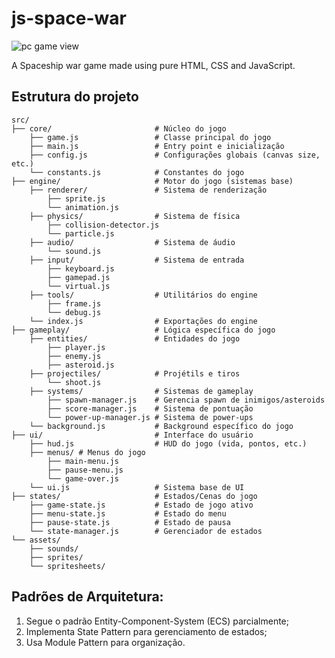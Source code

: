 # js-space-war

![pc game view](docs/image.png)

A Spaceship war game made using pure HTML, CSS and JavaScript.

## Estrutura do projeto

```
src/
├── core/						# Núcleo do jogo
	├── game.js					# Classe principal do jogo
	├── main.js 				# Entry point e inicialização
	├── config.js 				# Configurações globais (canvas size, etc.)
	└── constants.js 			# Constantes do jogo
├── engine/ 					# Motor do jogo (sistemas base)
	├── renderer/ 				# Sistema de renderização
		├── sprite.js
		└── animation.js
	├── physics/ 				# Sistema de física
		├── collision-detector.js
		└── particle.js
	├── audio/ 					# Sistema de áudio
		└── sound.js
	├── input/ 					# Sistema de entrada
		├── keyboard.js
		├── gamepad.js
		└── virtual.js
	├── tools/ 					# Utilitários do engine
		├── frame.js
		└── debug.js
	└── index.js 				# Exportações do engine
├── gameplay/ 					# Lógica específica do jogo
	├── entities/ 				# Entidades do jogo
		├── player.js
		├── enemy.js
		├── asteroid.js
	├── projectiles/ 			# Projétils e tiros
		└── shoot.js
	├── systems/ 				# Sistemas de gameplay
		├── spawn-manager.js 	# Gerencia spawn de inimigos/asteroids
		├── score-manager.js 	# Sistema de pontuação
		└── power-up-manager.js # Sistema de power-ups
	└── background.js 			# Background específico do jogo
├── ui/ 						# Interface do usuário
	├── hud.js 					# HUD do jogo (vida, pontos, etc.)
	├── menus/ # Menus do jogo
		├── main-menu.js
		├── pause-menu.js
		└── game-over.js
	└── ui.js 					# Sistema base de UI
├── states/ 					# Estados/Cenas do jogo
	├── game-state.js 			# Estado de jogo ativo
	├── menu-state.js 			# Estado do menu
	├── pause-state.js 			# Estado de pausa
	└── state-manager.js 		# Gerenciador de estados
└── assets/
	├── sounds/
	├── sprites/
	└── spritesheets/
```

## Padrões de Arquitetura:

1. Segue o padrão Entity-Component-System (ECS) parcialmente;
2. Implementa State Pattern para gerenciamento de estados;
3. Usa Module Pattern para organização.
